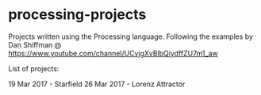 # processing-projects
Projects written using the Processing language.
Following the examples by Dan Shiffman @ https://www.youtube.com/channel/UCvjgXvBlbQiydffZU7m1_aw

List of projects:

19 Mar 2017 - Starfield
26 Mar 2017 - Lorenz Attractor

